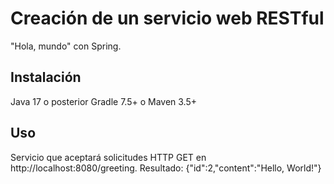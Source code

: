 # Creación de un servicio web RESTful

"Hola, mundo" con Spring.


## Instalación

Java 17 o posterior
Gradle 7.5+ o Maven 3.5+

## Uso

Servicio que aceptará solicitudes
HTTP GET en http://localhost:8080/greeting.
Resultado: {"id":2,"content":"Hello, World!"}
